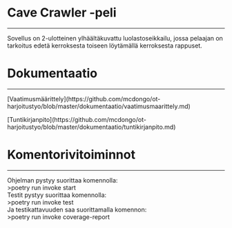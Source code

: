 <h1>Cave Crawler -peli</h1>
<hr> Sovellus on 2-ulotteinen ylhäältäkuvattu luolastoseikkailu, jossa pelaajan on tarkoitus edetä kerroksesta toiseen löytämällä kerroksesta rappuset.

<h1>Dokumentaatio</h1>
<hr>
<p> [Vaatimusmäärittely](https://github.com/mcdongo/ot-harjoitustyo/blob/master/dokumentaatio/vaatimusmaarittely.md)
<p> [Tuntikirjanpito](https://github.com/mcdongo/ot-harjoitustyo/blob/master/dokumentaatio/tuntikirjanpito.md)

<h1>Komentorivitoiminnot</h1>
<hr>
Ohjelman pystyy suorittaa komennolla:<br>
>poetry run invoke start
<br>
Testit pystyy suorittaa komennolla:<br>
>poetry run invoke test
<br>
Ja testikattavuuden saa suorittamalla komennon: <br>
>poetry run invoke coverage-report